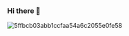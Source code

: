 ### Hi there 👋
![5ffbcb03abb1ccfaa54a6c2055e0fe58](https://github.com/Bebra1919/Bebra1919/assets/142878630/c439285f-3e55-494f-ad5d-b0b0200e3421)

<!--
**Bebra1919/Bebra1919** is a ✨ _special_ ✨ repository because its `README.md` (this file) appears on your GitHub profile.

Here are some ideas to get you started:

- 🔭 I’m currently working on ...
- 🌱 I’m currently learning ...
- 👯 I’m looking to collaborate on ...
- 🤔 I’m looking for help with ...
- 💬 Ask me about ...
- 📫 How to reach me: ...
- 😄 Pronouns: ...
- ⚡ Fun fact: ...
-->

